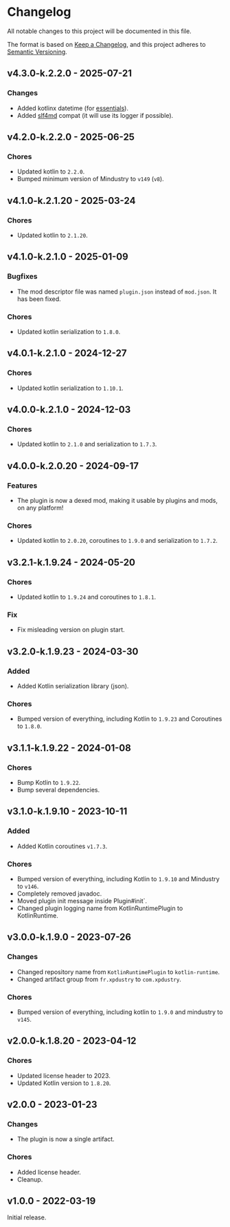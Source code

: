 # Changelog

All notable changes to this project will be documented in this file.

The format is based on [Keep a Changelog](http://keepachangelog.com/),
and this project adheres to [Semantic Versioning](http://semver.org/).

## v4.3.0-k.2.2.0 - 2025-07-21

### Changes

- Added kotlinx datetime (for [essentials](https://github.com/Kieaer/Essentials)).
- Added [slf4md](https://github.com/xpdustry/slf4md) compat (it will use its logger if possible).

## v4.2.0-k.2.2.0 - 2025-06-25

### Chores

- Updated kotlin to `2.2.0`.
- Bumped minimum version of Mindustry to `v149` (`v8`).

## v4.1.0-k.2.1.20 - 2025-03-24

### Chores

- Updated kotlin to `2.1.20`.

## v4.1.0-k.2.1.0 - 2025-01-09

### Bugfixes

- The mod descriptor file was named `plugin.json` instead of `mod.json`. It has been fixed.

### Chores

- Updated kotlin serialization to `1.8.0`.

## v4.0.1-k.2.1.0 - 2024-12-27

### Chores

- Updated kotlin serialization to `1.10.1`.

## v4.0.0-k.2.1.0 - 2024-12-03

### Chores

- Updated kotlin to `2.1.0` and serialization to `1.7.3`.

## v4.0.0-k.2.0.20 - 2024-09-17

### Features

- The plugin is now a dexed mod, making it usable by plugins and mods, on any platform!

### Chores

- Updated kotlin to `2.0.20`, coroutines to `1.9.0` and serialization to `1.7.2`.

## v3.2.1-k.1.9.24 - 2024-05-20

### Chores

- Updated kotlin to `1.9.24` and coroutines to `1.8.1`.

### Fix

- Fix misleading version on plugin start.

## v3.2.0-k.1.9.23 - 2024-03-30

### Added

- Added Kotlin serialization library (json).

### Chores

- Bumped version of everything, including Kotlin to `1.9.23` and Coroutines to `1.8.0`.

## v3.1.1-k.1.9.22 - 2024-01-08

### Chores

- Bump Kotlin to `1.9.22`.
- Bump several dependencies.

## v3.1.0-k.1.9.10 - 2023-10-11

### Added

- Added Kotlin coroutines `v1.7.3`.

### Chores

- Bumped version of everything, including Kotlin to `1.9.10` and Mindustry to `v146`.
- Completely removed javadoc.
- Moved plugin init message inside Plugin#init`.
- Changed plugin logging name from KotlinRuntimePlugin to KotlinRuntime.

## v3.0.0-k.1.9.0 - 2023-07-26

### Changes

- Changed repository name from `KotlinRuntimePlugin` to `kotlin-runtime`.
- Changed artifact group from `fr.xpdustry` to `com.xpdustry`.

### Chores

- Bumped version of everything, including kotlin to `1.9.0` and mindustry to `v145`.

## v2.0.0-k.1.8.20 - 2023-04-12

### Chores

- Updated license header to 2023.
- Updated Kotlin version to `1.8.20`.

## v2.0.0 - 2023-01-23

### Changes

- The plugin is now a single artifact.

### Chores

- Added license header.
- Cleanup.

## v1.0.0 - 2022-03-19

Initial release.
